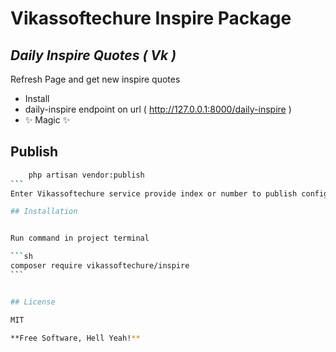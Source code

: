 # Vikassoftechure Inspire Package
## _Daily Inspire Quotes ( Vk )_

Refresh Page and get new inspire quotes

- Install
- daily-inspire endpoint on url ( http://127.0.0.1:8000/daily-inspire )
- ✨ Magic ✨

## Publish 
````sh
    php artisan vendor:publish  
```
Enter Vikassoftechure service provide index or number to publish config file

## Installation


Run command in project terminal

```sh
composer require vikassoftechure/inspire
```


## License

MIT

**Free Software, Hell Yeah!**
